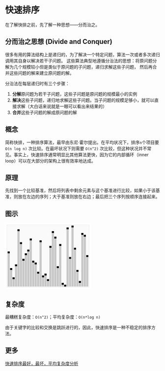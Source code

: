 # 快速排序

在了解快排之前，先了解一种思想——分而治之。

## 分而治之思想 (Divide and Conquer)

很多有用的算法结构上是递归的，为了解决一个特定问题，算法一次或者多次递归调用其自身以解决若干子问题。 这些算法典型地遵循分治法的思想：将原问题分解为几个规模较小但是类似于原问题的子问题，递归求解这些子问题， 然后再合并这些问题的解来建立原问题的解。

分治法在每层递归时有三个步骤：

1. **分解**原问题为若干子问题，这些子问题是原问题的规模最小的实例
2. **解决**这些子问题，递归地求解这些子问题。当子问题的规模足够小，就可以直接求解（大白话来说就是一眼可以看出来结果的）
3. **合并**这些子问题的解成原问题的解

## 概念

简称快排，一种排序算法，最早由东尼·霍尔提出。在平均状况下，排序`n`个项目要 `O(n log n)` 次比较。在最坏状况下则需要 `O(n^2)` 次比较，但这种状况并不常见。事实上，快速排序通常明显比其他算法更快，因为它的内部循环（inner loop）可以在大部分的架构上很有效率地达成。

## 原理
先找到一个比较基准，然后将列表中剩余元素与这个基准进行比较，如果小于该基准，则放在左边的序列；大于基准则放在右边；最后把三个序列按顺序连接起来。

## 图示

![快速排序算法](./img/quick_sort_anim.gif)

## 复杂度

最糟糕复杂度：`O(n^2)`；平均复杂度：`O(n*log n)`

由于关键字的比较和交换是跳跃进行的，因此，快速排序是一种不稳定的排序方法。

## 更多

[快速排序最好，最坏，平均复杂度分析](https://blog.csdn.net/weshjiness/article/details/8660583)